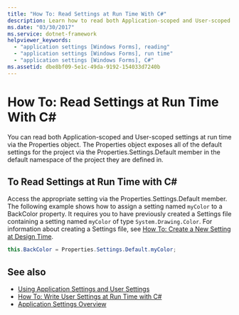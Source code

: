 ```yaml
---
title: "How To: Read Settings at Run Time With C#"
description: Learn how to read both Application-scoped and User-scoped settings at run time with C# via the Properties object.
ms.date: "03/30/2017"
ms.service: dotnet-framework
helpviewer_keywords:
  - "application settings [Windows Forms], reading"
  - "application settings [Windows Forms], run time"
  - "application settings [Windows Forms], C#"
ms.assetid: dbe8bf09-5e1c-49da-9192-154033d7240b
---
```

# How To: Read Settings at Run Time With C\#

You can read both Application-scoped and User-scoped settings at run time via the Properties object. The Properties object exposes all of the default settings for the project via the Properties.Settings.Default member in the default namespace of the project they are defined in.

## To Read Settings at Run Time with C\#

Access the appropriate setting via the Properties.Settings.Default member. The following example shows how to assign a setting named `myColor` to a BackColor property. It requires you to have previously created a Settings file containing a setting named `myColor` of type `System.Drawing.Color`. For information about creating a Settings file, see [How To: Create a New Setting at Design Time](how-to-create-a-new-setting-at-design-time.md).

```csharp
this.BackColor = Properties.Settings.Default.myColor;
```

## See also

- [Using Application Settings and User Settings](using-application-settings-and-user-settings.md)
- [How To: Write User Settings at Run Time with C#](how-to-write-user-settings-at-run-time-with-csharp.md)
- [Application Settings Overview](application-settings-overview.md)
